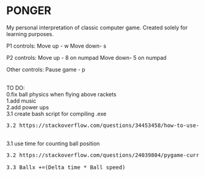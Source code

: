 # PONGER
My personal interpretation of classic computer game. Created solely for learning purposes.

P1 controls:
Move up - w
Move down- s

P2 controls:
Move up - 8 on numpad
Move down- 5 on numpad

Other controls:
Pause game - p

<br/>
TO DO:<br/>
0.fix ball physics when flying above rackets<br/>
1.add music <br/>
2.add power ups<br/>
3.1 create bash script for compiling .exe <br/>
<pre>3.2 https://stackoverflow.com/questions/34453458/how-to-use-pyinstaller</pre><br/>
3.1 use time for counting ball position<br/>
<pre>3.2 https://stackoverflow.com/questions/24039804/pygame-current-time-millis-and-delta-time <br/>
3.3 Ballx +=(Delta_time * Ball_speed)</pre><br/>
